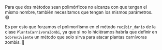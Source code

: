 Para que dos métodos sean polimórficos no alcanza con que tengan el mismo nombre, también necesitamos que tengan los mismos parámetros. :sweat_smile:

Es por esto que forzamos el polimorfismo en el método `recibir_danio` de la clase `PlantaCarnivoraZombi`, ya que si no lo hiciéramos habría que definir en `Sobreviviente` un método que solo sirva para atacar plantas carnívoras zombis. :grimacing: